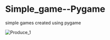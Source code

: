 # Simple_game--Pygame
simple games created using pygame


![Produce_1](https://user-images.githubusercontent.com/66046519/185104391-25252058-291a-4d23-bb64-dc55da57f29d.gif)

